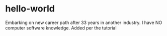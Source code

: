 # hello-world
Embarking on new career path after 33 years in another industry. I have NO computer software knowledge.
 Added per the tutorial
